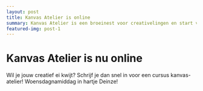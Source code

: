 ```yaml
---
layout: post
title: Kanvas Atelier is online
summary: Kanvas Atelier is een broeinest voor creativelingen en start vanaf anno 2019.
featured-img: post-1
---
```


# Kanvas Atelier is nu online

Wil je jouw creatief ei kwijt? Schrijf je dan snel in voor een cursus kanvas-atelier!
Woensdagnamiddag in hartje Deinze!